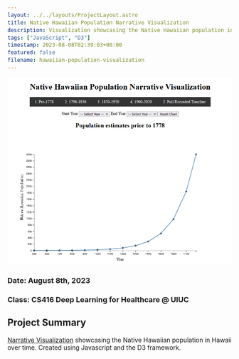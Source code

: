 ```yaml
---
layout: ../../layouts/ProjectLayout.astro
title: Native Hawaiian Population Narrative Visualization
description: Visualization showcasing the Native Hawaiian population in Hawaii over time. Created using Javascript and the D3 framework
tags: ["JavaScript", "D3"]
timestamp: 2023-08-08T02:39:03+00:00
featured: false
filename: hawaiian-population-visualization
---
```


![Narrative_Visualization](/src/images/hawaiian-population-viz/narrative_visualization.png)

### Date: August 8th, 2023

### Class: CS416 Deep Learning for Healthcare @ UIUC

## Project Summary

[Narrative Visualization](https://akolyte.github.io/CS_416_Native_Hawaiian_Population_Narrative_Visualization/) showcasing the Native Hawaiian population in Hawaii over time. Created using Javascript and the D3 framework.
